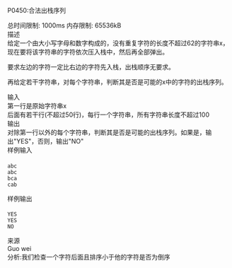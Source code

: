 P0450:合法出栈序列  

总时间限制: 1000ms 内存限制: 65536kB  
描述  
给定一个由大小写字母和数字构成的，没有重复字符的长度不超过62的字符串x，现在要将该字符串的字符依次压入栈中，然后再全部弹出。  

要求左边的字符一定比右边的字符先入栈，出栈顺序无要求。  

再给定若干字符串，对每个字符串，判断其是否是可能的x中的字符的出栈序列。  

 

输入  
第一行是原始字符串x  
后面有若干行(不超过50行)，每行一个字符串，所有字符串长度不超过100  
输出  
对除第一行以外的每个字符串，判断其是否是可能的出栈序列。如果是，输出"YES"，否则，输出"NO"  
样例输入  
####
    abc
    abc
    bca
    cab
样例输出  
####
    YES
    YES
    NO
来源  
Guo wei  
分析:我们检查一个字符后面且排序小于他的字符是否为倒序  